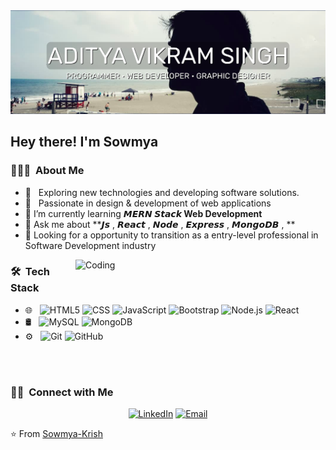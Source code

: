 <img src="https://raw.githubusercontent.com/AVS1508/AVS1508/master/assets/Aditya%20Vikram%20Singh%20Banner.png">

<h2> Hey there! I'm Sowmya</h2>

<h3> 👨🏻‍💻 &nbsp;About Me </h3>

- 🤔 &nbsp; Exploring new technologies and developing software solutions.
- 🌱 &nbsp; Passionate in design & development of web applications
- 🌱 I’m currently learning **𝙈𝙀𝙍𝙉 𝙎𝙩𝙖𝙘𝙠 Web Development**
- 💬 Ask me about **𝙅𝙨 , 𝙍𝙚𝙖𝙘𝙩 , 𝙉𝙤𝙙𝙚 , 𝙀𝙭𝙥𝙧𝙚𝙨𝙨 , 𝙈𝙤𝙣𝙜𝙤𝘿𝘽 , **
- 🧐 Looking for a opportunity to transition as a entry-level professional in Software Development industry
<img align="right" alt="Coding" width="400" src="https://media.tenor.com/S59bPkT0pqcAAAAC/programming.gif">
<h3> 🛠 &nbsp;Tech Stack</h3>

- 🌐 &nbsp;
  ![HTML5](https://img.shields.io/badge/-HTML5-333333?style=flat&logo=HTML5)
  ![CSS](https://img.shields.io/badge/-CSS-333333?style=flat&logo=CSS3&logoColor=1572B6)
  ![JavaScript](https://img.shields.io/badge/-JavaScript-333333?style=flat&logo=javascript)
  ![Bootstrap](https://img.shields.io/badge/-Bootstrap-333333?style=flat&logo=bootstrap&logoColor=563D7C)
  ![Node.js](https://img.shields.io/badge/-Node.js-333333?style=flat&logo=node.js)
  ![React](https://img.shields.io/badge/-React-333333?style=flat&logo=react)
- 🛢 &nbsp;
  ![MySQL](https://img.shields.io/badge/-MySQL-333333?style=flat&logo=mysql)
  ![MongoDB](https://img.shields.io/badge/-MongoDB-333333?style=flat&logo=mongodb)
- ⚙️ &nbsp;
  ![Git](https://img.shields.io/badge/-Git-333333?style=flat&logo=git)
  ![GitHub](https://img.shields.io/badge/-GitHub-333333?style=flat&logo=github)

<br/>

<br/>

<h3> 🤝🏻 &nbsp;Connect with Me </h3>

<p align="center">
<a href="https://www.linkedin.com/in/sowmya-krishnan-140105243"><img alt="LinkedIn" src="https://img.shields.io/badge/LinkedIn-Sowmya%20%Krishnan-blue?style=flat-square&logo=linkedin"></a>
<a href="mailto:sowmikrish.crazy@gmail.com"><img alt="Email" src="https://img.shields.io/badge/Email-sowmikrish.crazy@gmail.com-blue?style=flat-square&logo=gmail"></a>
</p>

⭐️ From [Sowmya-Krish](https://github.com/Sowmya-Krish)
